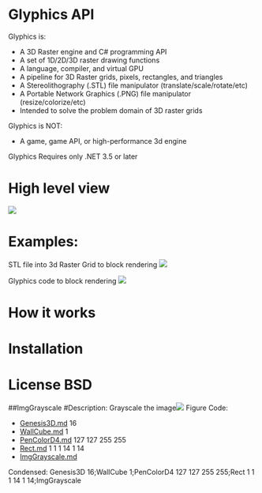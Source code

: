 # Glyphics API

Glyphics is:
*  A 3D Raster engine and C# programming API 
*  A set of 1D/2D/3D raster drawing functions
*  A language, compiler, and virtual GPU
*  A pipeline for 3D Raster grids, pixels, rectangles, and triangles
*  A Stereolithography (.STL) file manipulator (translate/scale/rotate/etc)
*  A Portable Network Graphics (.PNG) file manipulator (resize/colorize/etc)
*  Intended to solve the problem domain of 3D raster grids
   
Glyphics is NOT:
*  A game, game API, or high-performance 3d engine

Glyphics Requires only .NET 3.5 or later
 
# High level view
![](http://i.imgur.com/KKtSuV0.png)

# Examples:

STL file into 3d Raster Grid to block rendering
![](http://i.imgur.com/eWB25T4.png)

Glyphics code to block rendering
![](http://i.imgur.com/6FwWydK.png)

# How it works

# Installation

# License BSD


##ImgGrayscale
#Description: 
Grayscale the image![](ImgGrayscale.png)
Figure Code:
- [Genesis3D.md](Genesis3D) 16
- [WallCube.md](WallCube) 1
- [PenColorD4.md](PenColorD4) 127 127 255 255
- [Rect.md](Rect) 1 1 1 14 1 14
- [ImgGrayscale.md](ImgGrayscale)

Condensed: Genesis3D 16;WallCube 1;PenColorD4 127 127 255 255;Rect 1 1 1 14 1 14;ImgGrayscale

